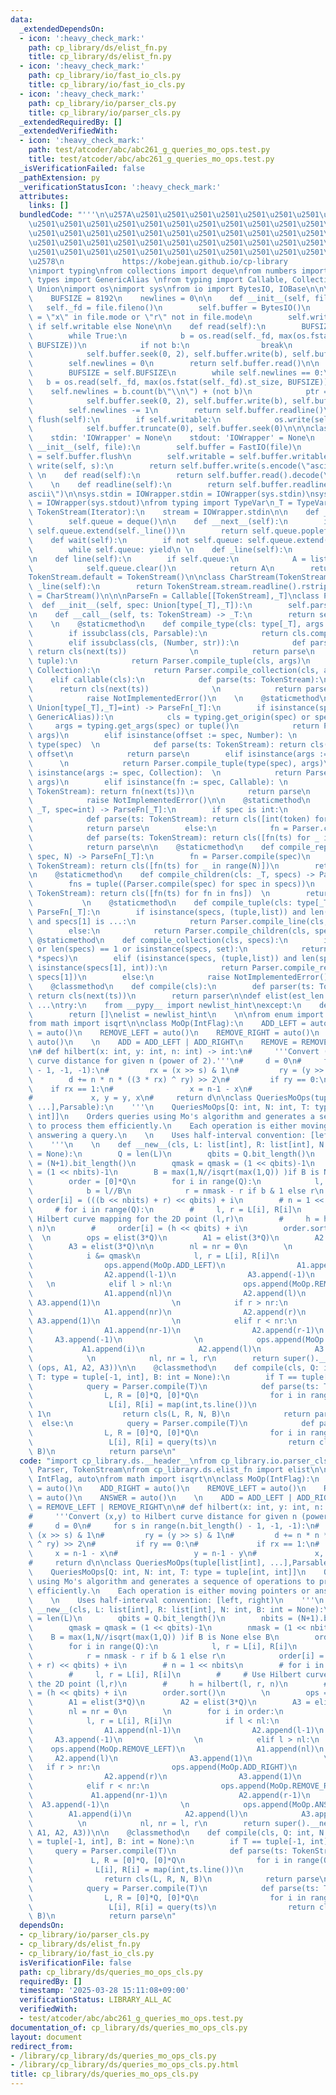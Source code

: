 ```yaml
---
data:
  _extendedDependsOn:
  - icon: ':heavy_check_mark:'
    path: cp_library/ds/elist_fn.py
    title: cp_library/ds/elist_fn.py
  - icon: ':heavy_check_mark:'
    path: cp_library/io/fast_io_cls.py
    title: cp_library/io/fast_io_cls.py
  - icon: ':heavy_check_mark:'
    path: cp_library/io/parser_cls.py
    title: cp_library/io/parser_cls.py
  _extendedRequiredBy: []
  _extendedVerifiedWith:
  - icon: ':heavy_check_mark:'
    path: test/atcoder/abc/abc261_g_queries_mo_ops.test.py
    title: test/atcoder/abc/abc261_g_queries_mo_ops.test.py
  _isVerificationFailed: false
  _pathExtension: py
  _verificationStatusIcon: ':heavy_check_mark:'
  attributes:
    links: []
  bundledCode: "'''\n\u257A\u2501\u2501\u2501\u2501\u2501\u2501\u2501\u2501\u2501\u2501\
    \u2501\u2501\u2501\u2501\u2501\u2501\u2501\u2501\u2501\u2501\u2501\u2501\u2501\
    \u2501\u2501\u2501\u2501\u2501\u2501\u2501\u2501\u2501\u2501\u2501\u2501\u2501\
    \u2501\u2501\u2501\u2501\u2501\u2501\u2501\u2501\u2501\u2501\u2501\u2501\u2501\
    \u2501\u2501\u2501\u2501\u2501\u2501\u2501\u2501\u2501\u2501\u2501\u2501\u2501\
    \u2578\n             https://kobejean.github.io/cp-library               \n'''\n\
    \nimport typing\nfrom collections import deque\nfrom numbers import Number\nfrom\
    \ types import GenericAlias \nfrom typing import Callable, Collection, Iterator,\
    \ Union\nimport os\nimport sys\nfrom io import BytesIO, IOBase\n\n\nclass FastIO(IOBase):\n\
    \    BUFSIZE = 8192\n    newlines = 0\n\n    def __init__(self, file):\n     \
    \   self._fd = file.fileno()\n        self.buffer = BytesIO()\n        self.writable\
    \ = \"x\" in file.mode or \"r\" not in file.mode\n        self.write = self.buffer.write\
    \ if self.writable else None\n\n    def read(self):\n        BUFSIZE = self.BUFSIZE\n\
    \        while True:\n            b = os.read(self._fd, max(os.fstat(self._fd).st_size,\
    \ BUFSIZE))\n            if not b:\n                break\n            ptr = self.buffer.tell()\n\
    \            self.buffer.seek(0, 2), self.buffer.write(b), self.buffer.seek(ptr)\n\
    \        self.newlines = 0\n        return self.buffer.read()\n\n    def readline(self):\n\
    \        BUFSIZE = self.BUFSIZE\n        while self.newlines == 0:\n         \
    \   b = os.read(self._fd, max(os.fstat(self._fd).st_size, BUFSIZE))\n        \
    \    self.newlines = b.count(b\"\\n\") + (not b)\n            ptr = self.buffer.tell()\n\
    \            self.buffer.seek(0, 2), self.buffer.write(b), self.buffer.seek(ptr)\n\
    \        self.newlines -= 1\n        return self.buffer.readline()\n\n    def\
    \ flush(self):\n        if self.writable:\n            os.write(self._fd, self.buffer.getvalue())\n\
    \            self.buffer.truncate(0), self.buffer.seek(0)\n\n\nclass IOWrapper(IOBase):\n\
    \    stdin: 'IOWrapper' = None\n    stdout: 'IOWrapper' = None\n    \n    def\
    \ __init__(self, file):\n        self.buffer = FastIO(file)\n        self.flush\
    \ = self.buffer.flush\n        self.writable = self.buffer.writable\n\n    def\
    \ write(self, s):\n        return self.buffer.write(s.encode(\"ascii\"))\n   \
    \ \n    def read(self):\n        return self.buffer.read().decode(\"ascii\")\n\
    \    \n    def readline(self):\n        return self.buffer.readline().decode(\"\
    ascii\")\n\nsys.stdin = IOWrapper.stdin = IOWrapper(sys.stdin)\nsys.stdout = IOWrapper.stdout\
    \ = IOWrapper(sys.stdout)\nfrom typing import TypeVar\n_T = TypeVar('T')\n\nclass\
    \ TokenStream(Iterator):\n    stream = IOWrapper.stdin\n\n    def __init__(self):\n\
    \        self.queue = deque()\n\n    def __next__(self):\n        if not self.queue:\
    \ self.queue.extend(self._line())\n        return self.queue.popleft()\n    \n\
    \    def wait(self):\n        if not self.queue: self.queue.extend(self._line())\n\
    \        while self.queue: yield\n \n    def _line(self):\n        return TokenStream.stream.readline().split()\n\
    \n    def line(self):\n        if self.queue:\n            A = list(self.queue)\n\
    \            self.queue.clear()\n            return A\n        return self._line()\n\
    TokenStream.default = TokenStream()\n\nclass CharStream(TokenStream):\n    def\
    \ _line(self):\n        return TokenStream.stream.readline().rstrip()\nCharStream.default\
    \ = CharStream()\n\n\nParseFn = Callable[[TokenStream],_T]\nclass Parser:\n  \
    \  def __init__(self, spec: Union[type[_T],_T]):\n        self.parse = Parser.compile(spec)\n\
    \n    def __call__(self, ts: TokenStream) -> _T:\n        return self.parse(ts)\n\
    \    \n    @staticmethod\n    def compile_type(cls: type[_T], args = ()) -> _T:\n\
    \        if issubclass(cls, Parsable):\n            return cls.compile(*args)\n\
    \        elif issubclass(cls, (Number, str)):\n            def parse(ts: TokenStream):\
    \ return cls(next(ts))              \n            return parse\n        elif issubclass(cls,\
    \ tuple):\n            return Parser.compile_tuple(cls, args)\n        elif issubclass(cls,\
    \ Collection):\n            return Parser.compile_collection(cls, args)\n    \
    \    elif callable(cls):\n            def parse(ts: TokenStream):\n          \
    \      return cls(next(ts))              \n            return parse\n        else:\n\
    \            raise NotImplementedError()\n    \n    @staticmethod\n    def compile(spec:\
    \ Union[type[_T],_T]=int) -> ParseFn[_T]:\n        if isinstance(spec, (type,\
    \ GenericAlias)):\n            cls = typing.get_origin(spec) or spec\n       \
    \     args = typing.get_args(spec) or tuple()\n            return Parser.compile_type(cls,\
    \ args)\n        elif isinstance(offset := spec, Number): \n            cls =\
    \ type(spec)  \n            def parse(ts: TokenStream): return cls(next(ts)) +\
    \ offset\n            return parse\n        elif isinstance(args := spec, tuple):\
    \      \n            return Parser.compile_tuple(type(spec), args)\n        elif\
    \ isinstance(args := spec, Collection):  \n            return Parser.compile_collection(type(spec),\
    \ args)\n        elif isinstance(fn := spec, Callable): \n            def parse(ts:\
    \ TokenStream): return fn(next(ts))\n            return parse\n        else:\n\
    \            raise NotImplementedError()\n\n    @staticmethod\n    def compile_line(cls:\
    \ _T, spec=int) -> ParseFn[_T]:\n        if spec is int:\n            fn = Parser.compile(spec)\n\
    \            def parse(ts: TokenStream): return cls([int(token) for token in ts.line()])\n\
    \            return parse\n        else:\n            fn = Parser.compile(spec)\n\
    \            def parse(ts: TokenStream): return cls([fn(ts) for _ in ts.wait()])\n\
    \            return parse\n\n    @staticmethod\n    def compile_repeat(cls: _T,\
    \ spec, N) -> ParseFn[_T]:\n        fn = Parser.compile(spec)\n        def parse(ts:\
    \ TokenStream): return cls([fn(ts) for _ in range(N)])\n        return parse\n\
    \n    @staticmethod\n    def compile_children(cls: _T, specs) -> ParseFn[_T]:\n\
    \        fns = tuple((Parser.compile(spec) for spec in specs))\n        def parse(ts:\
    \ TokenStream): return cls([fn(ts) for fn in fns])  \n        return parse\n \
    \           \n    @staticmethod\n    def compile_tuple(cls: type[_T], specs) ->\
    \ ParseFn[_T]:\n        if isinstance(specs, (tuple,list)) and len(specs) == 2\
    \ and specs[1] is ...:\n            return Parser.compile_line(cls, specs[0])\n\
    \        else:\n            return Parser.compile_children(cls, specs)\n\n   \
    \ @staticmethod\n    def compile_collection(cls, specs):\n        if not specs\
    \ or len(specs) == 1 or isinstance(specs, set):\n            return Parser.compile_line(cls,\
    \ *specs)\n        elif (isinstance(specs, (tuple,list)) and len(specs) == 2 and\
    \ isinstance(specs[1], int)):\n            return Parser.compile_repeat(cls, specs[0],\
    \ specs[1])\n        else:\n            raise NotImplementedError()\n\nclass Parsable:\n\
    \    @classmethod\n    def compile(cls):\n        def parser(ts: TokenStream):\
    \ return cls(next(ts))\n        return parser\n\ndef elist(est_len: int) -> list:\
    \ ...\ntry:\n    from __pypy__ import newlist_hint\nexcept:\n    def newlist_hint(hint):\n\
    \        return []\nelist = newlist_hint\n    \n\nfrom enum import IntFlag, auto\n\
    from math import isqrt\n\nclass MoOp(IntFlag):\n    ADD_LEFT = auto()\n    ADD_RIGHT\
    \ = auto()\n    REMOVE_LEFT = auto()\n    REMOVE_RIGHT = auto()\n    ANSWER =\
    \ auto()\n    \n    ADD = ADD_LEFT | ADD_RIGHT\n    REMOVE = REMOVE_LEFT | REMOVE_RIGHT\n\
    \n# def hilbert(x: int, y: int, n: int) -> int:\n#     '''Convert (x,y) to Hilbert\
    \ curve distance for given n (power of 2).'''\n#     d = 0\n#     for s in range(n.bit_length()\
    \ - 1, -1, -1):\n#         rx = (x >> s) & 1\n#         ry = (y >> s) & 1\n# \
    \        d += n * n * ((3 * rx) ^ ry) >> 2\n#         if ry == 0:\n#         \
    \    if rx == 1:\n#                 x = n-1 - x\n#                 y = n-1 - y\n\
    #             x, y = y, x\n#     return d\n\nclass QueriesMoOps(tuple[list[int],\
    \ ...],Parsable):\n    '''\n    QueriesMoOps[Q: int, N: int, T: type = tuple[int,\
    \ int]]\n    Orders queries using Mo's algorithm and generates a sequence of operations\
    \ to process them efficiently.\n    Each operation is either moving pointers or\
    \ answering a query.\n    \n    Uses half-interval convention: [left, right)\n\
    \    '''\n    \n    def __new__(cls, L: list[int], R: list[int], N: int, B: int\
    \ = None):\n        Q = len(L)\n        qbits = Q.bit_length()\n        nbits\
    \ = (N+1).bit_length()\n        qmask = qmask = (1 << qbits)-1\n        nmask\
    \ = (1 << nbits)-1\n        B = max(1,N//isqrt(max(1,Q)) )if B is None else B\n\
    \        order = [0]*Q\n        for i in range(Q):\n            l, r = L[i], R[i]\n\
    \            b = l//B\n            r = nmask - r if b & 1 else r\n           \
    \ order[i] = (((b << nbits) + r) << qbits) + i\n        # n = 1 << nbits\n   \
    \     # for i in range(Q):\n        #     l, r = L[i], R[i]\n        #     # Use\
    \ Hilbert curve mapping for the 2D point (l,r)\n        #     h = hilbert(l, r,\
    \ n)\n        #     order[i] = (h << qbits) + i\n        order.sort()\n      \
    \  \n        ops = elist(3*Q)\n        A1 = elist(3*Q)\n        A2 = elist(3*Q)\n\
    \        A3 = elist(3*Q)\n\n        nl = nr = 0\n        \n        for i in order:\n\
    \            i &= qmask\n            l, r = L[i], R[i]\n            if l < nl:\n\
    \                ops.append(MoOp.ADD_LEFT)\n                A1.append(nl-1)\n\
    \                A2.append(l-1)\n                A3.append(-1)\n             \
    \   \n            elif l > nl:\n                ops.append(MoOp.REMOVE_LEFT)\n\
    \                A1.append(nl)\n                A2.append(l)\n               \
    \ A3.append(1)\n                \n            if r > nr:\n                ops.append(MoOp.ADD_RIGHT)\n\
    \                A1.append(nr)\n                A2.append(r)\n               \
    \ A3.append(1)\n                \n            elif r < nr:\n                ops.append(MoOp.REMOVE_RIGHT)\n\
    \                A1.append(nr-1)\n                A2.append(r-1)\n           \
    \     A3.append(-1)\n                \n            ops.append(MoOp.ANSWER)\n \
    \           A1.append(i)\n            A2.append(l)\n            A3.append(r)\n\
    \            \n            nl, nr = l, r\n        return super().__new__(cls,\
    \ (ops, A1, A2, A3))\n\n    @classmethod\n    def compile(cls, Q: int, N: int,\
    \ T: type = tuple[-1, int], B: int = None):\n        if T == tuple[-1, int]:\n\
    \            query = Parser.compile(T)\n            def parse(ts: TokenStream):\n\
    \                L, R = [0]*Q, [0]*Q\n                for i in range(Q):\n   \
    \                 L[i], R[i] = map(int,ts.line())\n                    L[i] -=\
    \ 1\n                return cls(L, R, N, B)\n            return parse\n      \
    \  else:\n            query = Parser.compile(T)\n            def parse(ts: TokenStream):\n\
    \                L, R = [0]*Q, [0]*Q\n                for i in range(Q):\n   \
    \                 L[i], R[i] = query(ts)\n                return cls(L, R, N,\
    \ B)\n            return parse\n"
  code: "import cp_library.ds.__header__\nfrom cp_library.io.parser_cls import Parsable,\
    \ Parser, TokenStream\nfrom cp_library.ds.elist_fn import elist\n\nfrom enum import\
    \ IntFlag, auto\nfrom math import isqrt\n\nclass MoOp(IntFlag):\n    ADD_LEFT\
    \ = auto()\n    ADD_RIGHT = auto()\n    REMOVE_LEFT = auto()\n    REMOVE_RIGHT\
    \ = auto()\n    ANSWER = auto()\n    \n    ADD = ADD_LEFT | ADD_RIGHT\n    REMOVE\
    \ = REMOVE_LEFT | REMOVE_RIGHT\n\n# def hilbert(x: int, y: int, n: int) -> int:\n\
    #     '''Convert (x,y) to Hilbert curve distance for given n (power of 2).'''\n\
    #     d = 0\n#     for s in range(n.bit_length() - 1, -1, -1):\n#         rx =\
    \ (x >> s) & 1\n#         ry = (y >> s) & 1\n#         d += n * n * ((3 * rx)\
    \ ^ ry) >> 2\n#         if ry == 0:\n#             if rx == 1:\n#            \
    \     x = n-1 - x\n#                 y = n-1 - y\n#             x, y = y, x\n\
    #     return d\n\nclass QueriesMoOps(tuple[list[int], ...],Parsable):\n    '''\n\
    \    QueriesMoOps[Q: int, N: int, T: type = tuple[int, int]]\n    Orders queries\
    \ using Mo's algorithm and generates a sequence of operations to process them\
    \ efficiently.\n    Each operation is either moving pointers or answering a query.\n\
    \    \n    Uses half-interval convention: [left, right)\n    '''\n    \n    def\
    \ __new__(cls, L: list[int], R: list[int], N: int, B: int = None):\n        Q\
    \ = len(L)\n        qbits = Q.bit_length()\n        nbits = (N+1).bit_length()\n\
    \        qmask = qmask = (1 << qbits)-1\n        nmask = (1 << nbits)-1\n    \
    \    B = max(1,N//isqrt(max(1,Q)) )if B is None else B\n        order = [0]*Q\n\
    \        for i in range(Q):\n            l, r = L[i], R[i]\n            b = l//B\n\
    \            r = nmask - r if b & 1 else r\n            order[i] = (((b << nbits)\
    \ + r) << qbits) + i\n        # n = 1 << nbits\n        # for i in range(Q):\n\
    \        #     l, r = L[i], R[i]\n        #     # Use Hilbert curve mapping for\
    \ the 2D point (l,r)\n        #     h = hilbert(l, r, n)\n        #     order[i]\
    \ = (h << qbits) + i\n        order.sort()\n        \n        ops = elist(3*Q)\n\
    \        A1 = elist(3*Q)\n        A2 = elist(3*Q)\n        A3 = elist(3*Q)\n\n\
    \        nl = nr = 0\n        \n        for i in order:\n            i &= qmask\n\
    \            l, r = L[i], R[i]\n            if l < nl:\n                ops.append(MoOp.ADD_LEFT)\n\
    \                A1.append(nl-1)\n                A2.append(l-1)\n           \
    \     A3.append(-1)\n                \n            elif l > nl:\n            \
    \    ops.append(MoOp.REMOVE_LEFT)\n                A1.append(nl)\n           \
    \     A2.append(l)\n                A3.append(1)\n                \n         \
    \   if r > nr:\n                ops.append(MoOp.ADD_RIGHT)\n                A1.append(nr)\n\
    \                A2.append(r)\n                A3.append(1)\n                \n\
    \            elif r < nr:\n                ops.append(MoOp.REMOVE_RIGHT)\n   \
    \             A1.append(nr-1)\n                A2.append(r-1)\n              \
    \  A3.append(-1)\n                \n            ops.append(MoOp.ANSWER)\n    \
    \        A1.append(i)\n            A2.append(l)\n            A3.append(r)\n  \
    \          \n            nl, nr = l, r\n        return super().__new__(cls, (ops,\
    \ A1, A2, A3))\n\n    @classmethod\n    def compile(cls, Q: int, N: int, T: type\
    \ = tuple[-1, int], B: int = None):\n        if T == tuple[-1, int]:\n       \
    \     query = Parser.compile(T)\n            def parse(ts: TokenStream):\n   \
    \             L, R = [0]*Q, [0]*Q\n                for i in range(Q):\n      \
    \              L[i], R[i] = map(int,ts.line())\n                    L[i] -= 1\n\
    \                return cls(L, R, N, B)\n            return parse\n        else:\n\
    \            query = Parser.compile(T)\n            def parse(ts: TokenStream):\n\
    \                L, R = [0]*Q, [0]*Q\n                for i in range(Q):\n   \
    \                 L[i], R[i] = query(ts)\n                return cls(L, R, N,\
    \ B)\n            return parse\n"
  dependsOn:
  - cp_library/io/parser_cls.py
  - cp_library/ds/elist_fn.py
  - cp_library/io/fast_io_cls.py
  isVerificationFile: false
  path: cp_library/ds/queries_mo_ops_cls.py
  requiredBy: []
  timestamp: '2025-03-28 15:11:08+09:00'
  verificationStatus: LIBRARY_ALL_AC
  verifiedWith:
  - test/atcoder/abc/abc261_g_queries_mo_ops.test.py
documentation_of: cp_library/ds/queries_mo_ops_cls.py
layout: document
redirect_from:
- /library/cp_library/ds/queries_mo_ops_cls.py
- /library/cp_library/ds/queries_mo_ops_cls.py.html
title: cp_library/ds/queries_mo_ops_cls.py
---
```

